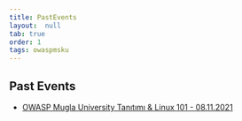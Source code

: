 ```yaml
---
title: PastEvents
layout:  null
tab: true
order: 1
tags: owaspmsku
---
```


## Past Events

- [OWASP Mugla University Tanıtımı & Linux 101 - 08.11.2021](https://www.meetup.com/owasp-mugla-university-student-chapter/events/281867151/)
